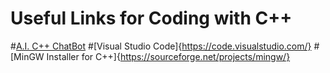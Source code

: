 # Useful Links for Coding with C++
#[A.I. C++ ChatBot](https://poe.com/CplusBotplus)
#[Visual Studio Code]{https://code.visualstudio.com/}
#[MinGW Installer for C++]{https://sourceforge.net/projects/mingw/}
